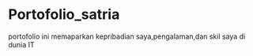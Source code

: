 # Portofolio_satria
portofolio ini memaparkan kepribadian saya,pengalaman,dan skil saya di dunia IT
